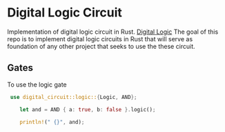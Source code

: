 # Digital Logic Circuit

Implementation of digital logic circuit in Rust. [Digital Logic](https://github.com/EteimZ/digital_logic.git) The goal of this repo is to implement digital logic circuits in Rust that will serve as foundation of any other project that seeks to use the these circuit. 

## Gates

To use the logic gate

``` Rust
 use digital_circuit::logic::{Logic, AND};

    let and = AND { a: true, b: false }.logic();

    println!(" {}", and);
 ```
 
